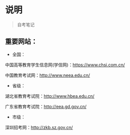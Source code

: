 # 说明

> 自考笔记

## 重要网站：

- 全国：

中国高等教育学生信息网(学信网)：https://www.chsi.com.cn/

中国教育考试网：http://www.neea.edu.cn/

- 省级：

湖北省教育考试院：http://www.hbea.edu.cn/

广东省教育考试院：http://eea.gd.gov.cn/

- 市级：

深圳招考网：http://zkb.sz.gov.cn/


